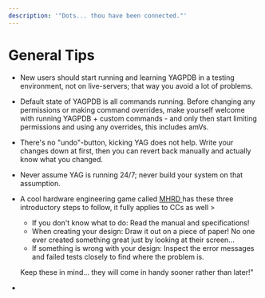 ```yaml
---
description: '"Dots... thou have been connected."'
---
```


# General Tips

* New users should start running and learning YAGPDB in a testing environment, not on live-servers; that way you avoid a lot of problems.
* Default state of YAGPDB is all commands running. Before changing any permissions or making command overrides, make yourself welcome with running YAGPDB + custom commands - and only then start limiting permissions and using any overrides, this includes amVs.
* There's no "undo"-button, kicking YAG does not help. Write your changes down at first, then you can revert back manually and actually know what you changed.
* Never assume YAG is running 24/7; never build your system on that assumption.
* A cool hardware engineering game called [MHRD ](https://www.indiedb.com/games/mhrd)has these three introductory steps to follow, it fully applies to CCs as well &gt; 

  * If you don't know what to do: Read the manual and specifications! 
  * When creating your design: Draw it out on a piece of paper! No one ever created something great just by looking at their screen... 
  * If something is wrong with your design: Inspect the error messages and failed tests closely to find where the problem is.

  Keep these in mind... they will come in handy sooner rather than later!"

* 


